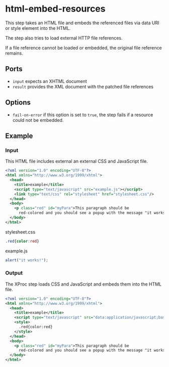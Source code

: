 # html-embed-resources

This step takes an HTML file and embeds the referenced files
via data URI or style element into the HTML.

The step also tries to load external HTTP file references. 

If a file reference cannot be loaded or embedded, the original file reference remains.

## Ports

* `input` expects an XHTML document
* `result` provides the XML document with the patched file references

## Options

* `fail-on-error` if this option is set to `true`, the step fails
if a resource could not be embedded.


## Example

### Input

This HTML file includes external an external CSS and JavaScript file.

```xml
<?xml version="1.0" encoding="UTF-8"?>
<html xmlns="http://www.w3.org/1999/xhtml">
  <head>
    <title>example</title>
    <script type="text/javascript" src="example.js"></script>
    <link type="text/css" rel="stylesheet" href="stylesheet.css"/>
  </head>
  <body>
    <p class="red" id="myPara">This paragraph should be 
      red-colored and you should see a popup with the message "it works!"</p>
  </body>
</html>
```

stylesheet.css

```css
.red{color:red}
```

example.js

```JavaScript
alert("it works!");
```

### Output

The XProc step loads CSS and JavaScript and embeds them into the HTML file. 

```xml
<?xml version="1.0" encoding="UTF-8"?>
<html xmlns="http://www.w3.org/1999/xhtml">
  <head>
    <title>example</title>
    <script type="text/javascript" src="data:application/javascript;base64,YWxlcnQoIml0IHdvcmtzISIpOw==&#xA;"></script>
    <style>
      .red{color:red}
    </style>
  </head>
  <body>
    <p class="red" id="myPara">This paragraph should be 
      red-colored and you should see a popup with the message "it works!"</p>
  </body>
</html>
```
